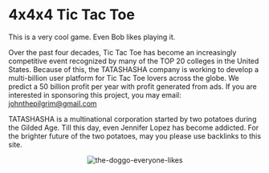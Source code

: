 # 4x4x4 Tic Tac Toe

This is a very cool game. Even Bob likes playing it.

Over the past four decades, Tic Tac Toe has become an increasingly competitive event recognized by many of the TOP 20 colleges in the United States. Because of this, the TATASHASHA company is working to develop a multi-billion user platform for Tic Tac Toe lovers across the globe. We predict a 50 billion profit per year with profit generated from ads. If you are interested in sponsoring this project, you may email: johnthepilgrim@gmail.com

TATASHASHA is a multinational corporation started by two potatoes during the Gilded Age. Till this day, even Jennifer Lopez has become addicted. For the brighter future of the two potatoes, may you please use backlinks to this site. 


<p align="center">
  <img src="https://o.remove.bg/downloads/71d1d17a-5e62-4507-82b4-2c097d389d08/doge-dogge-strong-buff-meme-shitpost-nobackground-swole-doge-mammal-animal-wildlife-bear-transparent-png-1612726-removebg-preview.png" alt="the-doggo-everyone-likes"/>
</p>


